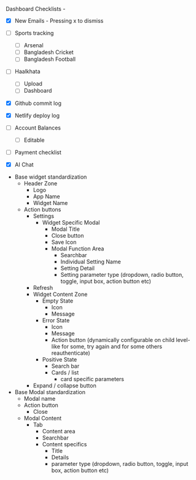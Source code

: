 
Dashboard Checklists - 

- [x] New Emails - Pressing x to dismiss
- [ ] Sports tracking
	- [ ] Arsenal
	- [ ] Bangladesh Cricket
	- [ ] Bangladesh Football
- [ ] Haalkhata
	- [ ] Upload
	- [ ] Dashboard
- [x] Github commit log
- [x] Netlify deploy log
- [ ] Account Balances 
	- [ ] Editable
- [ ] Payment checklist
- [x] AI Chat


- Base widget standardization
	- Header Zone
		- Logo
		- App Name
		- Widget Name
	- Action buttons
		- Settings
			- Widget Specific Modal
				- Modal Title
				- Close button
				- Save Icon
				- Modal Function Area
					- Searchbar
					- Individual Setting Name
					- Setting Detail
					- Setting parameter type (dropdown, radio button, toggle, input box, action button etc)
		- Refresh
		- Widget Content Zone
			- Empty State
				- Icon
				- Message
			- Error State
				- Icon
				- Message
				- Action button (dynamically configurable on child level- like for some, try again and for some others reauthenticate)
			- Positive State
				- Search bar
				- Cards / list 
					- card specific parameters
		- Expand / collapse button
- Base Modal standardization
	- Modal name
	- Action button
		- Close
	- Modal Content
		- Tab
			- Content area
			- Searchbar
			- Content specifics
				- Title
				- Details
				- parameter type (dropdown, radio button, toggle, input box, action button etc)